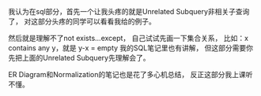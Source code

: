 我认为在sql部分，首先一个让我头疼的就是Unrelated Subquery非相关子查询了，
对这部分头疼的同学可以看看我给的例子。

然后就是理解不了not exists...except，
自己试试先画一下集合关系，
比如：x contains any y，就是 y-x = empty
我的SQL笔记里也有讲解，
但这部分需要你先把上面的Unrelated Subquery先理解会了。

ER Diagram和Normalization的笔记也是花了多心机总结，
反正这部分我上课听不懂。
